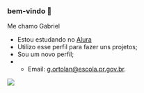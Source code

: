 ### bem-vindo 👋
Me chamo Gabriel
- Estou estudando no [Alura](https://www.alura.com.br)
- Utilizo esse perfil para fazer uns projetos; 
- Sou um novo perfil;
- - Email: g.ortolan@escola.pr.gov.br.


![](https://media.tenor.com/_GAtO7co4qcAAAAM/nikolas-ferreira-faz-o-l.gif)
